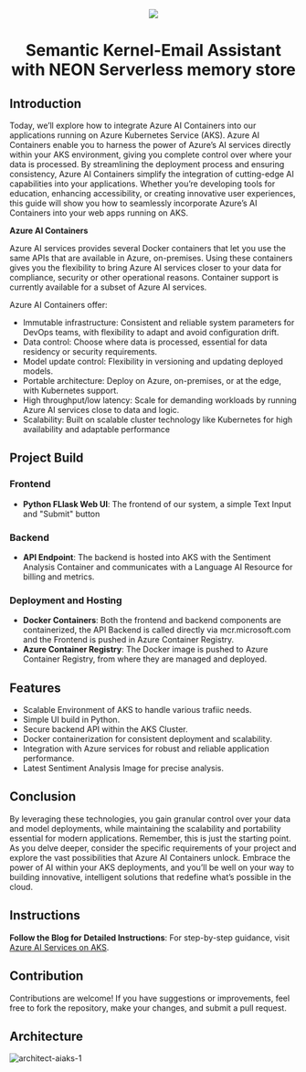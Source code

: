 <p align="center">
  <a href="https://skillicons.dev">
    <img src="https://skillicons.dev/icons?i=azure,vscode,cs,react,tailwind,githubactions,postgres" />
  </a>
</p>

<h1 align="center">Semantic Kernel-Email Assistant with NEON Serverless memory store</h1>

## Introduction

Today, we’ll explore how to integrate Azure AI Containers into our applications running on Azure Kubernetes Service (AKS). Azure AI Containers enable you to harness the power of Azure’s AI services directly within your AKS environment, giving you complete control over where your data is processed. By streamlining the deployment process and ensuring consistency, Azure AI Containers simplify the integration of cutting-edge AI capabilities into your applications. Whether you’re developing tools for education, enhancing accessibility, or creating innovative user experiences, this guide will show you how to seamlessly incorporate Azure’s AI Containers into your web apps running on AKS.

**Azure AI Containers**

Azure AI services provides several Docker containers that let you use the same APIs that are available in Azure, on-premises. Using these containers gives you the flexibility to bring Azure AI services closer to your data for compliance, security or other operational reasons. Container support is currently available for a subset of Azure AI services.

Azure AI Containers offer:

   - Immutable infrastructure: Consistent and reliable system parameters for DevOps teams, with flexibility to adapt and avoid configuration drift.
   - Data control: Choose where data is processed, essential for data residency or security requirements.
   - Model update control: Flexibility in versioning and updating deployed models.
   - Portable architecture: Deploy on Azure, on-premises, or at the edge, with Kubernetes support.
   - High throughput/low latency: Scale for demanding workloads by running Azure AI services close to data and logic.
   - Scalability: Built on scalable cluster technology like Kubernetes for high availability and adaptable performance

## Project Build

### Frontend

- **Python FLlask Web UI**: The frontend of our system, a simple Text Input and "Submit" button

### Backend

- **API Endpoint**: The backend is hosted into AKS with the Sentiment Analysis Container and communicates with a Language AI Resource for billing and metrics.


### Deployment and Hosting

- **Docker Containers**: Both the frontend and backend components are containerized, the API Backend is called directly via mcr.microsoft.com and the Frontend is pushed in Azure Container Registry.
- **Azure Container Registry**: The Docker image is pushed to Azure Container Registry, from where they are managed and deployed.

## Features

- Scalable Environment of AKS to handle various trafiic needs.
- Simple UI build in Python.
- Secure backend API within the AKS Cluster.
- Docker containerization for consistent deployment and scalability.
- Integration with Azure services for robust and reliable application performance.
- Latest Sentiment Analysis Image for precise analysis.

## Conclusion

By leveraging these technologies, you gain granular control over your data and model deployments, while maintaining the scalability and portability essential for modern applications. Remember, this is just the starting point. As you delve deeper, consider the specific requirements of your project and explore the vast possibilities that Azure AI Containers unlock. Embrace the power of AI within your AKS deployments, and you’ll be well on your way to building innovative, intelligent solutions that redefine what’s possible in the cloud.
## Instructions
**Follow the Blog for Detailed Instructions**: For step-by-step guidance, visit [Azure AI Services on AKS](https://www.cloudblogger.eu/2024/05/17/azure-ai-cloud-native-on-aks/).

## Contribution

Contributions are welcome! If you have suggestions or improvements, feel free to fork the repository, make your changes, and submit a pull request.

## Architecture
![architect-aiaks-1](https://github.com/passadis/aks-aicontainers/assets/53148138/eb1b0e05-5d61-4e91-b9a6-7b751429b4b2)
